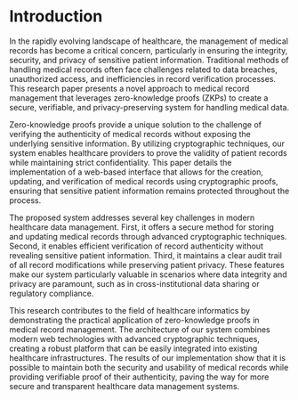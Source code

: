 # Introduction

In the rapidly evolving landscape of healthcare, the management of medical records has become a critical concern, particularly in ensuring the integrity, security, and privacy of sensitive patient information. Traditional methods of handling medical records often face challenges related to data breaches, unauthorized access, and inefficiencies in record verification processes. This research paper presents a novel approach to medical record management that leverages zero-knowledge proofs (ZKPs) to create a secure, verifiable, and privacy-preserving system for handling medical data.

Zero-knowledge proofs provide a unique solution to the challenge of verifying the authenticity of medical records without exposing the underlying sensitive information. By utilizing cryptographic techniques, our system enables healthcare providers to prove the validity of patient records while maintaining strict confidentiality. This paper details the implementation of a web-based interface that allows for the creation, updating, and verification of medical records using cryptographic proofs, ensuring that sensitive patient information remains protected throughout the process.

The proposed system addresses several key challenges in modern healthcare data management. First, it offers a secure method for storing and updating medical records through advanced cryptographic techniques. Second, it enables efficient verification of record authenticity without revealing sensitive patient information. Third, it maintains a clear audit trail of all record modifications while preserving patient privacy. These features make our system particularly valuable in scenarios where data integrity and privacy are paramount, such as in cross-institutional data sharing or regulatory compliance.

This research contributes to the field of healthcare informatics by demonstrating the practical application of zero-knowledge proofs in medical record management. The architecture of our system combines modern web technologies with advanced cryptographic techniques, creating a robust platform that can be easily integrated into existing healthcare infrastructures. The results of our implementation show that it is possible to maintain both the security and usability of medical records while providing verifiable proof of their authenticity, paving the way for more secure and transparent healthcare data management systems.
